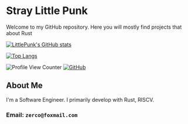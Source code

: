 
# Stray Little Punk

Welcome to my GitHub repository. Here you will mostly find projects that about Rust

[![LittlePunk's GitHub stats](https://github-readme-stats.vercel.app/api?username=straylittlepunk&show_icons=true&layout=compact&theme=dark)](https://github.com/straylittlepunk)

[![Top Langs](https://github-readme-stats.vercel.app/api/top-langs/?username=straylittlepunk&layout=compact&theme=dark)](https://github.com/straylittlepunk)

![Profile View Counter](https://komarev.com/ghpvc/?username=straylittlepunk)
[![GitHub](https://img.shields.io/badge/dynamic/json?logo=github&label=GitHub&labelColor=495867&color=495867&query=%24.data.totalSubs&url=https%3A%2F%2Fapi.spencerwoo.com%2Fsubstats%2F%3Fsource%3Dgithub%26queryKey%3Dstraylittlepunk&style=flat-square)](https://github.com/straylittlepunk)

## About Me

I'm a Software Engineer. I primarily develop with Rust, RISCV. 

### Email: `zerco@foxmail.com`
